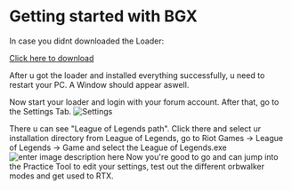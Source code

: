 ﻿# Getting started with BGX
In case you didnt downloaded the Loader:

[Click here to download](https://forum.bgx.gg/forum/7-bgx-loader-download/)

After u got the loader and installed everything successfully, u need to restart your PC. A Window should appear aswell.

Now start your loader and login with your forum account. After that, go to the Settings Tab.
![Settings](https://i.imgur.com/6FO0ebi.png)

There u can see "League of Legends path". Click there and select ur installation directory from League of Legends, go to Riot Games -> League of Legends -> Game and select the League of Legends.exe
![enter image description here](https://i.imgur.com/5I0Uiiv.png)
Now you're good to go and can jump into the Practice Tool to edit your settings, test out the different orbwalker modes and get used to RTX.
